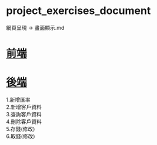 # project_exercises_document
網頁呈現 -> 畫面顯示.md

# [前端](https://github.com/LifanC/project_exercises_client)
# [後端](https://github.com/LifanC/project_exercises_server)

1.新增匯率<br>
2.新增客戶資料<br>
3.查詢客戶資料<br>
4.刪除客戶資料<br>
5.存錢(修改)<br>
6.取錢(修改)<br>

